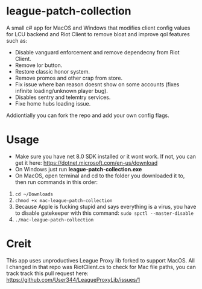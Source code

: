 # league-patch-collection
A small c# app for MacOS and Windows that modifies client config values for LCU backend and Riot Client to remove bloat and improve qol features such as: 
* Disable vanguard enforcement and remove dependecny from Riot Client.
* Remove lor button.
* Restore classic honor system.
* Remove promos and other crap from store.
* Fix issue where ban reason doesnt show on some accounts (fixes infinite loading/unknown player bug).
* Disables sentry and telemtry services.
* Fixe home hubs loading issue.

Addiontially you can fork the repo and add your own config flags.

# Usage
* Make sure you have net 8.0 SDK installed or it wont work. If not, you can get it here: https://dotnet.microsoft.com/en-us/download
* On Windows just run **league-patch-collection.exe**
* On MacOS, open terminal and cd to the folder you downloaded it to, then run commands in this order:
1. `cd ~/Downloads`
2. `chmod +x mac-league-patch-collection`
3. Because Apple is fucking stupid and says everything is a virus, you have to disable gatekeeper with this command: `sudo spctl --master-disable`
4. `./mac-league-patch-collection`

# Creit
This app uses unproductives League Proxy lib forked to support MacOS. All I changed in that repo was RiotClient.cs to check for Mac file paths, you can track track this pull request here: https://github.com/User344/LeagueProxyLib/issues/1

